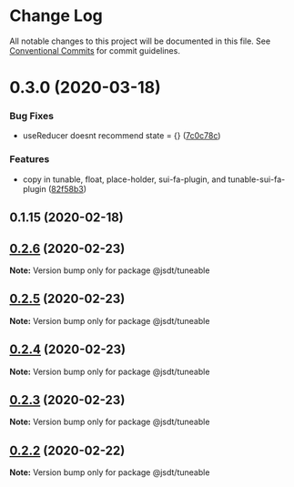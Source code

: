 # Change Log

All notable changes to this project will be documented in this file.
See [Conventional Commits](https://conventionalcommits.org) for commit guidelines.

# 0.3.0 (2020-03-18)


### Bug Fixes

* useReducer doesnt recommend state = {} ([7c0c78c](https://github.com/jsdevtools/jsdevtools/commit/7c0c78cd8a285824872a17c562e486ac886f5104))


### Features

* copy in tunable, float, place-holder, sui-fa-plugin, and tunable-sui-fa-plugin ([82f58b3](https://github.com/jsdevtools/jsdevtools/commit/82f58b3c12b87a845e6550180aaf8ea6cc697dcb))



## 0.1.15 (2020-02-18)





## [0.2.6](https://github.com/jsdevtools/jsdevtools/compare/@jsdt/tuneable@0.2.5...@jsdt/tuneable@0.2.6) (2020-02-23)

**Note:** Version bump only for package @jsdt/tuneable





## [0.2.5](https://github.com/jsdevtools/jsdevtools/compare/@jsdt/tuneable@0.2.1...@jsdt/tuneable@0.2.5) (2020-02-23)

**Note:** Version bump only for package @jsdt/tuneable





## [0.2.4](https://github.com/jsdevtools/jsdevtools/compare/@jsdt/tuneable@0.2.1...@jsdt/tuneable@0.2.4) (2020-02-23)

**Note:** Version bump only for package @jsdt/tuneable





## [0.2.3](https://github.com/jsdevtools/jsdevtools/compare/@jsdt/tuneable@0.2.1...@jsdt/tuneable@0.2.3) (2020-02-23)

**Note:** Version bump only for package @jsdt/tuneable





## [0.2.2](https://github.com/jsdevtools/jsdevtools/compare/@jsdt/tuneable@0.2.1...@jsdt/tuneable@0.2.2) (2020-02-22)

**Note:** Version bump only for package @jsdt/tuneable





                                                                                                                                                                                                                                                                                                                                                                                                                                                                                                                                                                                                                                                                                                                                                                                                                                                                                                                                                                                                                                                                                                                                                             
